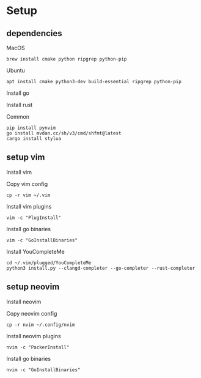 # Setup

## dependencies

MacOS
```
brew install cmake python ripgrep python-pip
```

Ubuntu
```
apt install cmake python3-dev build-essential ripgrep python-pip
```

Install go

Install rust

Common
```
pip install pynvim
go install mvdan.cc/sh/v3/cmd/shfmt@latest
cargo install stylua
```

## setup vim

Install vim

Copy vim config
```
cp -r vim ~/.vim
```

Install vim plugins
```
vim -c "PlugInstall"
```

Install go binaries
```
vim -c "GoInstallBinaries"
```

Install YouCompleteMe
```
cd ~/.vim/plugged/YouCompleteMe
python3 install.py --clangd-completer --go-completer --rust-completer
```

## setup neovim

Install neovim

Copy neovim config
```
cp -r nvim ~/.config/nvim
```

Install neovim plugins
```
nvim -c "PackerInstall"
```

Install go binaries
```
nvim -c "GoInstallBinaries"
```
